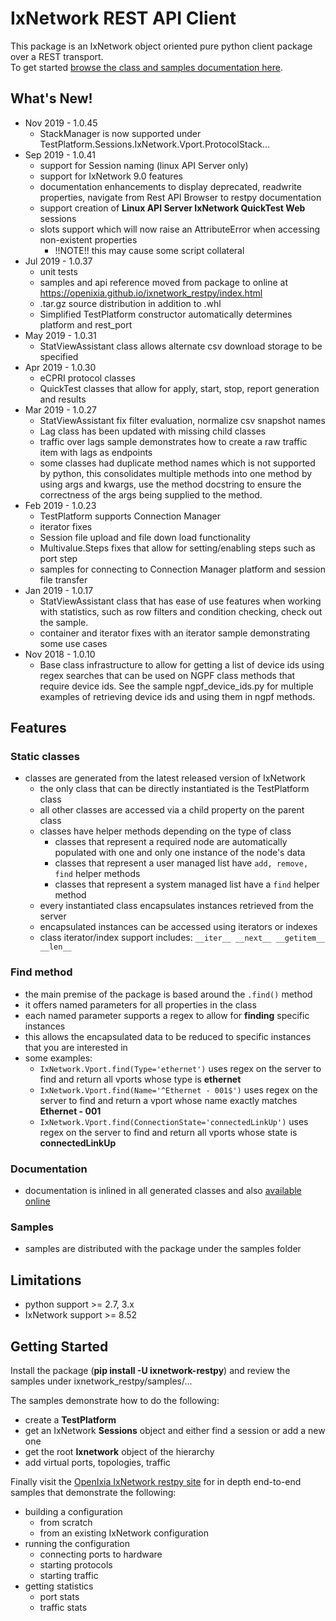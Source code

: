 # IxNetwork REST API Client
This package is an IxNetwork object oriented pure python client package over a REST transport.  
To get started [browse the class and samples documentation here](https://openixia.github.io/ixnetwork_restpy/index.html).

## What's New!
- Nov 2019 - 1.0.45
  - StackManager is now supported under TestPlatform.Sessions.IxNetwork.Vport.ProtocolStack...
- Sep 2019 - 1.0.41
  - support for Session naming (linux API Server only)
  - support for IxNetwork 9.0 features
  - documentation enhancements to display deprecated, readwrite properties, navigate from Rest API Browser to restpy documentation
  - support creation of **Linux API Server IxNetwork QuickTest Web** sessions
  - slots support which will now raise an AttributeError when accessing non-existent properties 
    - !!NOTE!! this may cause some script collateral
- Jul 2019 - 1.0.37
  - unit tests
  - samples and api reference moved from package to online at https://openixia.github.io/ixnetwork_restpy/index.html
  - .tar.gz source distribution in addition to .whl
  - Simplified TestPlatform constructor automatically determines platform and rest_port
- May 2019 - 1.0.31
  - StatViewAssistant class allows alternate csv download storage to be specified
- Apr 2019 - 1.0.30
  - eCPRI protocol classes
  - QuickTest classes that allow for apply, start, stop, report generation and results
- Mar 2019 - 1.0.27
  - StatViewAssistant fix filter evaluation, normalize csv snapshot names
  - Lag class has been updated with missing child classes
  - traffic over lags sample demonstrates how to create a raw traffic item with lags as endpoints
  - some classes had duplicate method names which is not supported by python, this consolidates multiple methods into one method by using args and kwargs, use the method docstring to ensure the correctness of the args being supplied to the method.
- Feb 2019 - 1.0.23
  - TestPlatform supports Connection Manager
  - iterator fixes
  - Session file upload and file down load functionality
  - Multivalue.Steps fixes that allow for setting/enabling steps such as port step
  - samples for connecting to Connection Manager platform and session file transfer
- Jan 2019 - 1.0.17
  - StatViewAssistant class that has ease of use features when working with statistics, such as row filters and condition checking, check out the sample.
  - container and iterator fixes with an iterator sample demonstrating some use cases
- Nov 2018 - 1.0.10
  - Base class infrastructure to allow for getting a list of device ids using regex searches that can be used on NGPF class methods that require device ids. See the sample ngpf_device_ids.py for multiple examples of retrieving device ids and using them in ngpf methods.


## Features
### Static classes
- classes are generated from the latest released version of IxNetwork
  - the only class that can be directly instantiated is the TestPlatform class
  - all other classes are accessed via a child property on the parent class
  - classes have helper methods depending on the type of class
    - classes that represent a required node are automatically populated with one and only one instance of the node's data
    - classes that represent a user managed list have `add, remove, find` helper methods
    - classes that represent a system managed list have a `find` helper method
  - every instantiated class encapsulates instances retrieved from the server 
  - encapsulated instances can be accessed using iterators or indexes
  - class iterator/index support includes: `__iter__ __next__ __getitem__ __len__`
  
### Find method
- the main premise of the package is based around the `.find()` method
- it offers named parameters for all properties in the class
- each named parameter supports a regex to allow for **finding** specific instances
- this allows the encapsulated data to be reduced to specific instances that you are interested in
- some examples:
    - `IxNetwork.Vport.find(Type='ethernet')` uses regex on the server to find and return all vports whose type is **ethernet**
    - `IxNetwork.Vport.find(Name='^Ethernet - 001$')` uses regex on the server to find and return a vport whose name exactly matches **Ethernet - 001**
    - `IxNetwork.Vport.find(ConnectionState='connectedLinkUp')` uses regex on the server to find and return all vports whose state is **connectedLinkUp**

### Documentation
- documentation is inlined in all generated classes and also [available online](https://openixia.github.io/ixnetwork_restpy/index.html)

### Samples
- samples are distributed with the package under the samples folder

## Limitations
- python support >= 2.7, 3.x
- IxNetwork support >= 8.52

## Getting Started
Install the package (**pip install -U ixnetwork-restpy**) and review the samples under ixnetwork_restpy/samples/...  

The samples demonstrate how to do the following:
- create a **TestPlatform**
- get an IxNetwork **Sessions** object and either find a session or add a new one
- get the root **Ixnetwork** object of the hierarchy
- add virtual ports, topologies, traffic

Finally visit the [OpenIxia IxNetwork restpy site](https://github.com/OpenIxia/IxNetwork/tree/master/RestPy) for in depth end-to-end samples that demonstrate the following:
- building a configuration
    - from scratch
    - from an existing IxNetwork configuration
- running the configuration
    - connecting ports to hardware
    - starting protocols
    - starting traffic
- getting statistics
    - port stats
    - traffic stats

